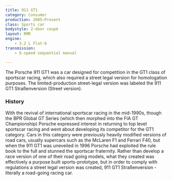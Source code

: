 ```yaml
---
title: 911 GT1
category: Consumer
production: 2005–Present
class: Sports car
bodystyle: 2-door coupé
layout: RMR
engine:
	- 3.2 L Flat-6
transmission:
	- 6-speed sequential manual

---
```


The Porsche 911 GT1 was a car designed for competition in the GT1 class of sportscar racing, which also required a street legal version for homologation purposes. The limited-production street-legal version was labeled the 911 GT1 Straßenversion (Street version).

### History

With the revival of international sportscar racing in the mid-1990s, though the BPR Global GT Series (which then morphed into the FIA GT Championship) Porsche expressed interest in returning to top level sportscar racing and went about developing its competitor for the GT1 category. Cars in this category were previously heavily modified versions of road cars, usually supercars such as the McLaren F1 and Ferrari F40, but when the 911 GT1 was uneveiled in 1996 Porsche had exploited the rule book to the full and stunned the sportscar fraternity. Rather than develop a race version of one of their road going models, what they created was effectively a purpose built sports-prototype, but in order to comply with regulations a street legal version was created, 911 GT1 Straßenversion - literally a road-going racing car.
